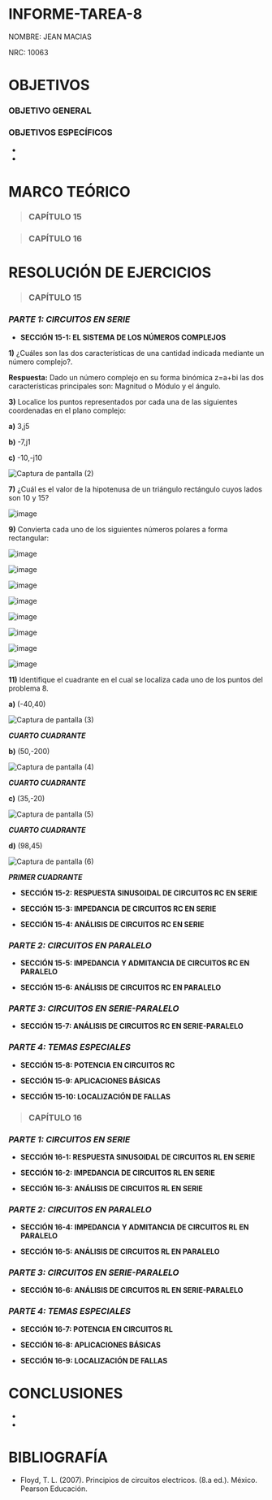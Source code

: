 # INFORME-TAREA-8

NOMBRE: JEAN MACIAS

NRC: 10063

# **OBJETIVOS**

### **OBJETIVO GENERAL**



### **OBJETIVOS ESPECÍFICOS**

*

*

# **MARCO TEÓRICO**

> ### **CAPÍTULO 15**

> ### **CAPÍTULO 16**

# **RESOLUCIÓN DE EJERCICIOS**

> ### **CAPÍTULO 15**

### ***PARTE 1: CIRCUITOS EN SERIE***

* **SECCIÓN 15-1: EL SISTEMA DE LOS NÚMEROS COMPLEJOS**

**1)** ¿Cuáles son las dos características de una cantidad indicada mediante un número complejo?.

**Respuesta:** Dado un número complejo en su forma binómica z=a+bi las dos características principales son: Magnitud o Módulo y el ángulo.

**3)** Localice los puntos representados por cada una de las siguientes coordenadas en el plano complejo:

  **a)** 3,j5
  
  **b)** -7,j1
  
  **c)** -10,-j10

![Captura de pantalla (2)](https://user-images.githubusercontent.com/116774235/219283122-ef986637-a332-4d63-82ec-1fbf90c5630d.png)

**7)** ¿Cuál es el valor de la hipotenusa de un triángulo rectángulo cuyos lados son 10 y 15?

![image](https://user-images.githubusercontent.com/116774235/219283890-d312257b-753a-4380-aa04-adc006626e47.png)

**9)** Convierta cada uno de los siguientes números polares a forma rectangular:

![image](https://user-images.githubusercontent.com/116774235/219284238-4351288a-0da6-4343-bfab-6098259a60d3.png)

![image](https://user-images.githubusercontent.com/116774235/219284257-463d9fc8-26b8-457e-bdd0-a85a3527a8aa.png)

![image](https://user-images.githubusercontent.com/116774235/219284267-895e31c0-0825-4c90-8be4-74c3f09c9207.png)

![image](https://user-images.githubusercontent.com/116774235/219284296-23805ff5-ded7-44a3-9b58-a7a136f27626.png)

![image](https://user-images.githubusercontent.com/116774235/219284319-1fe5b908-9bee-45ae-b0e3-756f2b9eb2ad.png)

![image](https://user-images.githubusercontent.com/116774235/219284335-f212540c-a390-4855-82cd-ed706fed00ef.png)

![image](https://user-images.githubusercontent.com/116774235/219284345-edfeea22-173e-4eec-b9c2-0971b74ad09e.png)

![image](https://user-images.githubusercontent.com/116774235/219284358-ee79db7f-83bb-453c-9152-1c173dd7e291.png)

**11)** Identifique el cuadrante en el cual se localiza cada uno de los puntos del problema 8.

  **a)** (-40,40)
  
  ![Captura de pantalla (3)](https://user-images.githubusercontent.com/116774235/219285663-df440cce-4b31-4d0c-92b2-8738ef87ded5.png)
  
  ***CUARTO CUADRANTE***
  
  **b)** (50,-200)
  
  ![Captura de pantalla (4)](https://user-images.githubusercontent.com/116774235/219285720-396526e6-6363-437a-a4ff-61ffde0d8dff.png)
  
  ***CUARTO CUADRANTE***
  
  **c)** (35,-20)
  
  ![Captura de pantalla (5)](https://user-images.githubusercontent.com/116774235/219285782-31b80743-fe2a-4bd6-b420-93040808461f.png)
  
  ***CUARTO CUADRANTE***
  
  **d)** (98,45)
  
  ![Captura de pantalla (6)](https://user-images.githubusercontent.com/116774235/219285839-e92b535e-0db9-42b6-863e-175be3eb02a5.png)
  
  ***PRIMER CUADRANTE***







* **SECCIÓN 15-2: RESPUESTA SINUSOIDAL DE CIRCUITOS RC EN SERIE**







* **SECCIÓN 15-3: IMPEDANCIA DE CIRCUITOS RC EN SERIE**







* **SECCIÓN 15-4: ANÁLISIS  DE CIRCUITOS RC EN SERIE**





### ***PARTE 2: CIRCUITOS EN PARALELO***





* **SECCIÓN 15-5: IMPEDANCIA Y ADMITANCIA DE CIRCUITOS RC EN PARALELO**









* **SECCIÓN 15-6: ANÁLISIS DE CIRCUITOS RC EN PARALELO**









### ***PARTE 3: CIRCUITOS EN SERIE-PARALELO***

* **SECCIÓN 15-7: ANÁLISIS DE CIRCUITOS RC EN SERIE-PARALELO**





### ***PARTE 4: TEMAS ESPECIALES***

* **SECCIÓN 15-8: POTENCIA EN CIRCUITOS RC**










* **SECCIÓN 15-9: APLICACIONES BÁSICAS**





* **SECCIÓN 15-10: LOCALIZACIÓN DE FALLAS**










> ### **CAPÍTULO 16**

### ***PARTE 1: CIRCUITOS EN SERIE***

* **SECCIÓN 16-1: RESPUESTA SINUSOIDAL DE CIRCUITOS RL EN SERIE**







* **SECCIÓN 16-2: IMPEDANCIA DE CIRCUITOS RL EN SERIE**







* **SECCIÓN 16-3: ANÁLISIS DE CIRCUITOS RL EN SERIE**







### ***PARTE 2: CIRCUITOS EN PARALELO***

* **SECCIÓN 16-4: IMPEDANCIA Y ADMITANCIA DE CIRCUITOS RL EN PARALELO**









* **SECCIÓN 16-5: ANÁLISIS DE CIRCUITOS RL EN PARALELO**





### ***PARTE 3: CIRCUITOS EN SERIE-PARALELO***

* **SECCIÓN 16-6: ANÁLISIS DE CIRCUITOS RL EN SERIE-PARALELO**






### ***PARTE 4: TEMAS ESPECIALES***

* **SECCIÓN 16-7: POTENCIA EN CIRCUITOS RL**








* **SECCIÓN 16-8: APLICACIONES BÁSICAS**





* **SECCIÓN 16-9: LOCALIZACIÓN DE FALLAS**

















# **CONCLUSIONES**

*

*

# **BIBLIOGRAFÍA**

* Floyd, T. L. (2007). Principios de circuitos electricos. (8.a ed.). México. Pearson Educación.
